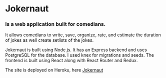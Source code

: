 # Jokernaut
### Is a web application built for comedians.

It allows comedians to write, save, organize, rate, and estimate the duration of jokes as well create setlists of the jokes.

Jokernaut is built using Node.js. It has an Express backend and uses PostgreSQL for the database. I used knex for migrations and seeds. The frontend is built using React along with React Router and Redux. 

The site is deployed on Heroku, here [Jokernaut](https://salty-tundra-59770.herokuapp.com)
